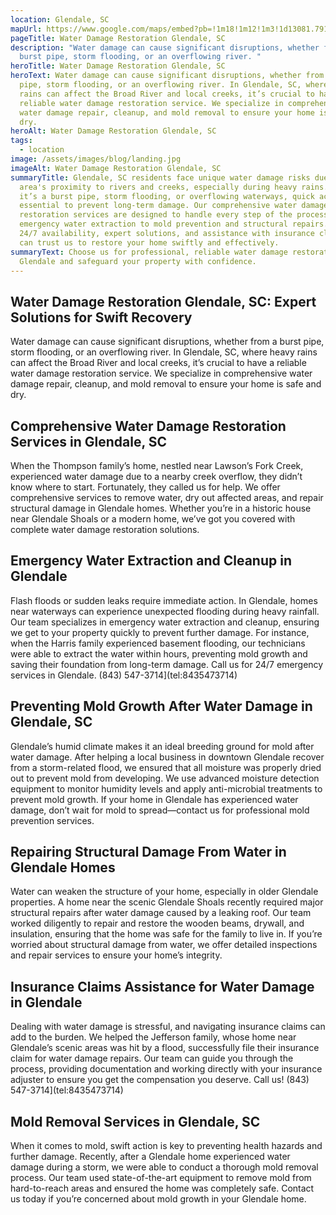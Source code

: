 ```yaml
---
location: Glendale, SC
mapUrl: https://www.google.com/maps/embed?pb=!1m18!1m12!1m3!1d13081.791876478152!2d-81.84639267847614!3d34.945379265337195!2m3!1f0!2f0!3f0!3m2!1i1024!2i768!4f13.1!3m3!1m2!1s0x88570a9beb0cfd7b%3A0xe6f163ea1298e32!2sGlendale%2C%20SC%2C%20USA!5e0!3m2!1sen!2sph!4v1728745378686!5m2!1sen!2sph
pageTitle: Water Damage Restoration Glendale, SC
description: "Water damage can cause significant disruptions, whether from a
  burst pipe, storm flooding, or an overflowing river. "
heroTitle: Water Damage Restoration Glendale, SC
heroText: Water damage can cause significant disruptions, whether from a burst
  pipe, storm flooding, or an overflowing river. In Glendale, SC, where heavy
  rains can affect the Broad River and local creeks, it’s crucial to have a
  reliable water damage restoration service. We specialize in comprehensive
  water damage repair, cleanup, and mold removal to ensure your home is safe and
  dry.
heroAlt: Water Damage Restoration Glendale, SC
tags:
  - location
image: /assets/images/blog/landing.jpg
imageAlt: Water Damage Restoration Glendale, SC
summaryTitle: Glendale, SC residents face unique water damage risks due to the
  area's proximity to rivers and creeks, especially during heavy rains. Whether
  it’s a burst pipe, storm flooding, or overflowing waterways, quick action is
  essential to prevent long-term damage. Our comprehensive water damage
  restoration services are designed to handle every step of the process, from
  emergency water extraction to mold prevention and structural repairs. With
  24/7 availability, expert solutions, and assistance with insurance claims, you
  can trust us to restore your home swiftly and effectively.
summaryText: Choose us for professional, reliable water damage restoration in
  Glendale and safeguard your property with confidence.
---
```

## Water Damage Restoration Glendale, SC: Expert Solutions for Swift Recovery

Water damage can cause significant disruptions, whether from a burst pipe, storm flooding, or an overflowing river. In Glendale, SC, where heavy rains can affect the Broad River and local creeks, it’s crucial to have a reliable water damage restoration service. We specialize in comprehensive water damage repair, cleanup, and mold removal to ensure your home is safe and dry.

## Comprehensive Water Damage Restoration Services in Glendale, SC

When the Thompson family’s home, nestled near Lawson’s Fork Creek, experienced water damage due to a nearby creek overflow, they didn’t know where to start. Fortunately, they called us for help. We offer comprehensive services to remove water, dry out affected areas, and repair structural damage in Glendale homes. Whether you’re in a historic house near Glendale Shoals or a modern home, we’ve got you covered with complete water damage restoration solutions.

## Emergency Water Extraction and Cleanup in Glendale

Flash floods or sudden leaks require immediate action. In Glendale, homes near waterways can experience unexpected flooding during heavy rainfall. Our team specializes in emergency water extraction and cleanup, ensuring we get to your property quickly to prevent further damage. For instance, when the Harris family experienced basement flooding, our technicians were able to extract the water within hours, preventing mold growth and saving their foundation from long-term damage. Call us for 24/7 emergency services in Glendale. (843) 547-3714](tel:8435473714)


## Preventing Mold Growth After Water Damage in Glendale, SC

Glendale’s humid climate makes it an ideal breeding ground for mold after water damage. After helping a local business in downtown Glendale recover from a storm-related flood, we ensured that all moisture was properly dried out to prevent mold from developing. We use advanced moisture detection equipment to monitor humidity levels and apply anti-microbial treatments to prevent mold growth. If your home in Glendale has experienced water damage, don’t wait for mold to spread—contact us for professional mold prevention services.

## Repairing Structural Damage From Water in Glendale Homes

Water can weaken the structure of your home, especially in older Glendale properties. A home near the scenic Glendale Shoals recently required major structural repairs after water damage caused by a leaking roof. Our team worked diligently to repair and restore the wooden beams, drywall, and insulation, ensuring that the home was safe for the family to live in. If you’re worried about structural damage from water, we offer detailed inspections and repair services to ensure your home’s integrity.

## Insurance Claims Assistance for Water Damage in Glendale

Dealing with water damage is stressful, and navigating insurance claims can add to the burden. We helped the Jefferson family, whose home near Glendale’s scenic areas was hit by a flood, successfully file their insurance claim for water damage repairs. Our team can guide you through the process, providing documentation and working directly with your insurance adjuster to ensure you get the compensation you deserve. Call us! (843) 547-3714](tel:8435473714)


## Mold Removal Services in Glendale, SC

When it comes to mold, swift action is key to preventing health hazards and further damage. Recently, after a Glendale home experienced water damage during a storm, we were able to conduct a thorough mold removal process. Our team used state-of-the-art equipment to remove mold from hard-to-reach areas and ensured the home was completely safe. Contact us today if you’re concerned about mold growth in your Glendale home.
